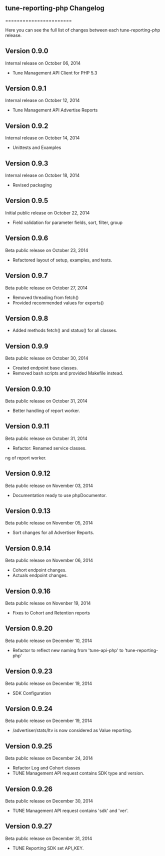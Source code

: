 ## tune-reporting-php Changelog
=======================

Here you can see the full list of changes between each tune-reporting-php release.

Version 0.9.0
--------------

Internal release on October 06, 2014
* Tune Management API Client for PHP 5.3

Version 0.9.1
--------------

Internal release on October 12, 2014
* Tune Management API Advertise Reports

Version 0.9.2
--------------

Internal release on October 14, 2014
* Unittests and Examples

Version 0.9.3
--------------

Internal release on October 18, 2014
* Revised packaging

Version 0.9.5
--------------

Initial public release on October 22, 2014
* Field validation for parameter fields, sort, filter, group

Version 0.9.6
--------------

Beta public release on October 23, 2014
* Refactored layout of setup, examples, and tests.

Version 0.9.7
--------------

Beta public release on October 27, 2014
* Removed threading from fetch()
* Provided recommended values for exports()

Version 0.9.8
--------------

* Added methods fetch() and status() for all classes.

Version 0.9.9
--------------

Beta public release on October 30, 2014
* Created endpoint base classes.
* Removed bash scripts and provided Makefile instead.

Version 0.9.10
--------------

Beta public release on October 31, 2014
* Better handling of report worker.

Version 0.9.11
--------------

Beta public release on October 31, 2014
* Refactor: Renamed service classes.

ng of report worker.

Version 0.9.12
--------------

Beta public release on November 03, 2014
* Documentation ready to use phpDocumentor.

Version 0.9.13
--------------

Beta public release on November 05, 2014
* Sort changes for all Advertiser Reports.

Version 0.9.14
--------------

Beta public release on November 06, 2014
* Cohort endpoint changes.
* Actuals endpoint changes.

Version 0.9.16
--------------

Beta public release on Novenber 19, 2014
* Fixes to Cohort and Retention reports

Version 0.9.20
--------------

Beta public release on December 10, 2014
* Refactor to reflect new naming from 'tune-api-php' to 'tune-reporting-php'

Version 0.9.23
--------------

Beta public release on December 19, 2014
* SDK Configuration

Version 0.9.24
--------------

Beta public release on December 19, 2014
* /advertiser/stats/ltv is now considered as Value reporting.

Version 0.9.25
--------------

Beta public release on December 24, 2014
* Refactor Log and Cohort classes
* TUNE Management API request contains SDK type and version.

Version 0.9.26
--------------

Beta public release on December 30, 2014
* TUNE Management API request contains 'sdk' and 'ver'.

Version 0.9.27
--------------

Beta public release on December 31, 2014
* TUNE Reporting SDK set API_KEY.